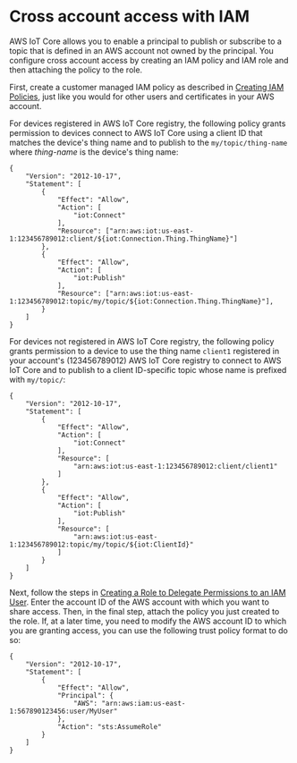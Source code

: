 # Cross account access with IAM<a name="cross-account-access"></a>

AWS IoT Core allows you to enable a principal to publish or subscribe to a topic that is defined in an AWS account not owned by the principal\. You configure cross account access by creating an IAM policy and IAM role and then attaching the policy to the role\.

First, create a customer managed IAM policy as described in [Creating IAM Policies](https://docs.aws.amazon.com/IAM/latest/UserGuide/access_policies_create.html), just like you would for other users and certificates in your AWS account\. 

For devices registered in AWS IoT Core registry, the following policy grants permission to devices connect to AWS IoT Core using a client ID that matches the device's thing name and to publish to the `my/topic/thing-name ` where *thing\-name* is the device's thing name:

```
{
    "Version": "2012-10-17",
    "Statement": [
        {
            "Effect": "Allow",
            "Action": [
                "iot:Connect"
            ],
            "Resource": ["arn:aws:iot:us-east-1:123456789012:client/${iot:Connection.Thing.ThingName}"]
        },
        {
            "Effect": "Allow",
            "Action": [
                "iot:Publish"
            ],
            "Resource": ["arn:aws:iot:us-east-1:123456789012:topic/my/topic/${iot:Connection.Thing.ThingName}"],
        }
    ]
}
```

For devices not registered in AWS IoT Core registry, the following policy grants permission to a device to use the thing name `client1` registered in your account's \(123456789012\) AWS IoT Core registry to connect to AWS IoT Core and to publish to a client ID\-specific topic whose name is prefixed with `my/topic/`:

```
{
    "Version": "2012-10-17",
    "Statement": [
        {
            "Effect": "Allow",
            "Action": [
                "iot:Connect"
            ],
            "Resource": [
                "arn:aws:iot:us-east-1:123456789012:client/client1"
            ]
        },
        {
            "Effect": "Allow",
            "Action": [
                "iot:Publish"
            ],
            "Resource": [
                "arn:aws:iot:us-east-1:123456789012:topic/my/topic/${iot:ClientId}"
            ]
        }
    ]
}
```

Next, follow the steps in [Creating a Role to Delegate Permissions to an IAM User](https://docs.aws.amazon.com/IAM/latest/UserGuide/id_roles_create_for-user.html)\. Enter the account ID of the AWS account with which you want to share access\. Then, in the final step, attach the policy you just created to the role\. If, at a later time, you need to modify the AWS account ID to which you are granting access, you can use the following trust policy format to do so: 

```
{
    "Version": "2012-10-17",
    "Statement": [
        {
            "Effect": "Allow",
            "Principal": { 
                "AWS": "arn:aws:iam:us-east-1:567890123456:user/MyUser"
            },
            "Action": "sts:AssumeRole"
        }
    ]
}
```